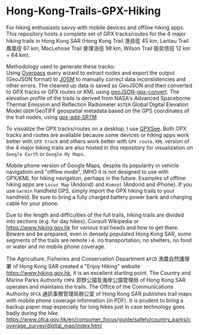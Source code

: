 # Hong-Kong-Trails-GPX-Hiking
For hiking enthusiasts savvy with mobile devices and offline hiking apps. This repository hosts a complete set of GPX tracks/routes for the 4 major hiking trails in Hong Kong SAR (Hong Kong Trail 港島徑 45 km, Lantau Trail 鳳凰徑 67 km, MacLehose Trail 麥理浩徑 98 km, Wilson Trail 衛奕信徑 12 km + 64 km).

Methodology used to generate these tracks:<br>
Using [Overpass](https://www.overpass-turbo.eu) query wizard to extract nodes and export the output (GeoJSON format) to [JOSM](https://josm.openstreetmap.de/) to manually correct data inconsistencies and other errors. The cleaned up data is saved as GeoJSON and then converted to GPX tracks or GPX routes or KML using [geoJSON-gpx-convert](https://github.com/nicholas-fong/geoJSON-gpx-convert). The elevation profile of the trails is derived from NASA's Advanced Spaceborne Thermal Emission and Reflection Radiometer `ASTER` Global Digital Elevation Model `GDEM` GeoTIFF geospatial metadata based on the GPS coordinates of the trail nodes, using [gpx-add-SRTM](https://github.com/nicholas-fong/gpx-add-SRTM)

To visualize the GPX tracks/routes on a desktop, I use [GPXSee](www.gpxsee.org). Both GPX tracks and routes are available because some devices or hiking apps work better with `GPX track` and others work better with `GPX route`. `KML` version of the 4 major hiking trails are also hosted in this repository for visualization on `Google Earth` or `Google My Maps`.

Mobile phone version of Google Maps, despite its popularity in vehicle navigatioin and "offline mode", IMHO it is not designed to use with GPX/KML for hiking navigation, perhaps in the future. Examples of offline hiking apps are `Locus Map` (Andorid) and `Komoot` (Andorid and iPhone). If you use `Garmin` handheld GPS, simply import the GPX hiking trails to your handheld. Be sure to bring a fully charged battery power bank and charging cable for your phone.

Due to the length and difficulties of the full trails, hiking trails are divided into sections (e.g. for day hikes). Consult Wikipedia or https://www.hiking.gov.hk for various trail heads and how to get there. Beware and be prepared, even in densely populated Hong Kong SAR, some segments of the trails are remote i.e. no transportation, no shelters, no food or water and no mobile phone coverage.

The Agriculture, Fisheries and Conservation Department `AFCD` 漁農自然護理署 of Hong Kong SAR created a "Enjoy Hiking" website https://www.hiking.gov.hk, it is an excellent starting point. The Country and Marine Parks Authority `CMPA` 郊野公園及海岸公園管理局 of Hong Kong SAR operates and maintains the trails.
The Office of the Communications Authority `OFCA` 通訊事務管理局辦公室 of Hong Kong SAR publishes trail maps with mobile phone coverage information (in PDF). It is prudent to bring a backup paper map especially for long hikes just in case technology goes badly during the hike. https://www.ofca.gov.hk/en/consumer_focus/guide/safety/country_parks/coverage_survey/digital_map/index.html
